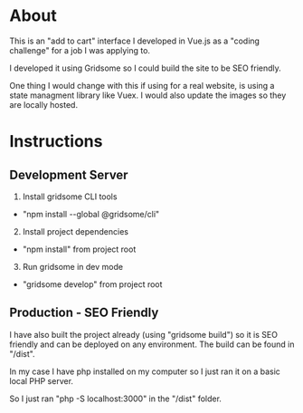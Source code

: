 # About
This is an "add to cart" interface I developed in Vue.js as a "coding challenge" for a job I was applying to.

I developed it using Gridsome so I could build the site to be SEO friendly. 

One thing I would change with this if using for a real website, is using a state managment library like Vuex. I would also update the images so they are locally hosted.


# Instructions
## Development Server
1. Install gridsome CLI tools
  - "npm install --global @gridsome/cli"
2. Install project dependencies
  - "npm install" from project root
3. Run gridsome in dev mode
  - "gridsome develop" from project root

## Production - SEO Friendly
I have also built the project already (using "gridsome build") so it is SEO friendly and can be deployed on any environment. The build can be found in "/dist".

In my case I have php installed on my computer so I just ran it on a basic local PHP server.

So I just ran "php -S localhost:3000" in the "/dist" folder.
